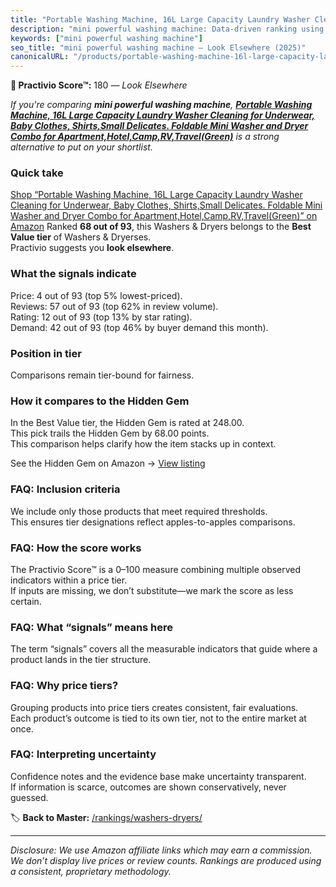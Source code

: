 ```yaml
---
title: "Portable Washing Machine, 16L Large Capacity Laundry Washer Cleaning for Underwear, Baby Clothes, Shirts,Small Delicates. Foldable Mini Washer and Dryer Combo for Apartment,Hotel,Camp,RV,Travel(Green)"
description: "mini powerful washing machine: Data-driven ranking using the Practivio Score™. Positioned by quality, value, demand, findability, momentum."
keywords: ["mini powerful washing machine"]
seo_title: "mini powerful washing machine — Look Elsewhere (2025)"
canonicalURL: "/products/portable-washing-machine-16l-large-capacity-laundry-washer-cleaning-for-underwear-baby-clothes-shirtssmall-delicates-foldable-mini-washer-and-dryer-combo-for-apartmenthotelcamprvtravelgreen-B0FDL9NDNW/"
---
```


**🚫 Practivio Score™:** 180 — _Look Elsewhere_


*If you're comparing **mini powerful washing machine**, **[Portable Washing Machine, 16L Large Capacity Laundry Washer Cleaning for Underwear, Baby Clothes, Shirts,Small Delicates. Foldable Mini Washer and Dryer Combo for Apartment,Hotel,Camp,RV,Travel(Green)](https://www.amazon.com/dp/B0FDL9NDNW?tag=practivio-20)** is a strong alternative to put on your shortlist.*
### Quick take
[Shop “Portable Washing Machine, 16L Large Capacity Laundry Washer Cleaning for Underwear, Baby Clothes, Shirts,Small Delicates. Foldable Mini Washer and Dryer Combo for Apartment,Hotel,Camp,RV,Travel(Green)” on Amazon](https://www.amazon.com/dp/B0FDL9NDNW?tag=practivio-20)
Ranked **68 out of 93**, this Washers & Dryers belongs to the **Best Value tier** of Washers & Dryerses.  
Practivio suggests you **look elsewhere**.

### What the signals indicate
Price: 4 out of 93 (top 5% lowest-priced).  
Reviews: 57 out of 93 (top 62% in review volume).  
Rating: 12 out of 93 (top 13% by star rating).  
Demand: 42 out of 93 (top 46% by buyer demand this month).

### Position in tier
Comparisons remain tier-bound for fairness.

### How it compares to the Hidden Gem
In the Best Value tier, the Hidden Gem is rated at 248.00.  
This pick trails the Hidden Gem by 68.00 points.  
This comparison helps clarify how the item stacks up in context.  

See the Hidden Gem on Amazon → [View listing](https://www.amazon.com/dp/B09YLKMHLH?tag=practivio-20)

### FAQ: Inclusion criteria
We include only those products that meet required thresholds.  
This ensures tier designations reflect apples-to-apples comparisons.

### FAQ: How the score works
The Practivio Score™ is a 0–100 measure combining multiple observed indicators within a price tier.  
If inputs are missing, we don’t substitute—we mark the score as less certain.

### FAQ: What “signals” means here
The term “signals” covers all the measurable indicators that guide where a product lands in the tier structure.

### FAQ: Why price tiers?
Grouping products into price tiers creates consistent, fair evaluations.  
Each product’s outcome is tied to its own tier, not to the entire market at once.

### FAQ: Interpreting uncertainty
Confidence notes and the evidence base make uncertainty transparent.  
If information is scarce, outcomes are shown conservatively, never guessed.


🏷️ **Back to Master:** [/rankings/washers-dryers/](/rankings/washers-dryers/)

---
_Disclosure: We use Amazon affiliate links which may earn a commission. We don’t display live prices or review counts. Rankings are produced using a consistent, proprietary methodology._
